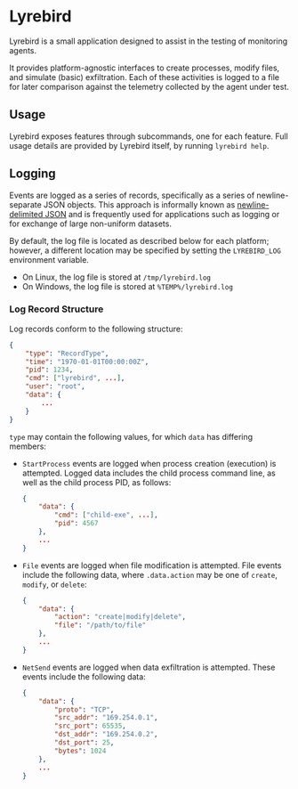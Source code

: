 Lyrebird
========

Lyrebird is a small application designed to assist in the testing of
monitoring agents.

It provides platform-agnostic interfaces to create processes, modify
files, and simulate (basic) exfiltration. Each of these activities is
logged to a file for later comparison against the telemetry collected
by the agent under test.

## Usage

Lyrebird exposes features through subcommands, one for each feature.
Full usage details are provided by Lyrebird itself, by running
`lyrebird help`.

## Logging

Events are logged as a series of records, specifically as a series of
newline-separate JSON objects. This approach is informally known as
[newline-delimited JSON](http://ndjson.org/) and is frequently used
for applications such as logging or for exchange of large non-uniform
datasets.

By default, the log file is located as described below for each
platform; however, a different location may be specified by setting
the `LYREBIRD_LOG` environment variable.

- On Linux, the log file is stored at `/tmp/lyrebird.log`
- On Windows, the log file is stored at `%TEMP%/lyrebird.log`

### Log Record Structure

Log records conform to the following structure:

```json
{
    "type": "RecordType",
    "time": "1970-01-01T00:00:00Z",
    "pid": 1234,
    "cmd": ["lyrebird", ...],
    "user": "root",
    "data": {
        ...
    }
}
```

`type` may contain the following values, for which `data` has
differing members:

- `StartProcess` events are logged when process creation (execution)
  is attempted. Logged data includes the child process command line,
  as well as the child process PID, as follows:
  ```json
  {
      "data": {
          "cmd": ["child-exe", ...],
          "pid": 4567
      },
      ...
  }
  ```
  
- `File` events are logged when file modification is attempted. File
  events include the following data, where `.data.action` may be one
  of `create`, `modify`, or `delete`:
  ```json
  {
      "data": {
          "action": "create|modify|delete",
          "file": "/path/to/file"
      },
      ...
  }
  ```

- `NetSend` events are logged when data exfiltration is attempted.
  These events include the following data:
  ```json
  {
      "data": {
          "proto": "TCP",
          "src_addr": "169.254.0.1",
          "src_port": 65535,
          "dst_addr": "169.254.0.2",
          "dst_port": 25,
          "bytes": 1024
      },
      ...
  }
  ```

